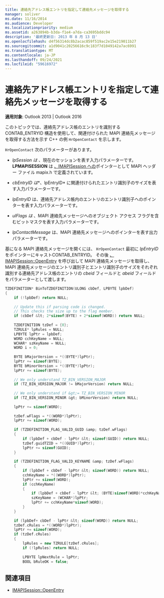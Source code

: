 ```yaml
---
title: 連絡先アドレス帳エントリを指定して連絡先メッセージを取得する
manager: soliver
ms.date: 11/16/2014
ms.audience: Developer
ms.localizationpriority: medium
ms.assetid: a263894b-b3da-f1e4-a7da-ca3695bddc94
description: '最終更新日: 2013 年 8 月 13 日'
ms.openlocfilehash: d4f56314dc8b2acac859f519ac2e15e219011b27
ms.sourcegitcommit: a1d9041c20256616c9c183f7d1049142a7ac6991
ms.translationtype: MT
ms.contentlocale: ja-JP
ms.lasthandoff: 09/24/2021
ms.locfileid: "59616972"
---
```

# <a name="obtain-a-contact-message-given-a-contacts-address-book-entry"></a>連絡先アドレス帳エントリを指定して連絡先メッセージを取得する

**適用対象**: Outlook 2013 | Outlook 2016 
  
このトピックでは、連絡先アドレス帳のエントリを識別する CONTAB_ENTRYID 構造を使用して、関連付けられた MAPI 連絡先メッセージを取得する方法を示す C++ の例 `HrOpenContact` を示します。 [](contab_entryid.md) 
  
`HrOpenContact` 次のパラメーターがあります。 
  
-  *lpSession は*  、現在のセッションを表す入力パラメーターです。 **LPMAPISESSION** は [、IMAPISession への](imapisessioniunknown.md)ポインターとして MAPI ヘッダー ファイル mapix.h で定義されています。
    
-  *cbEntryID は**、lpEntryID* に関連付けられたエントリ識別子のサイズを表す入力パラメーターです。 
    
-  *lpEntryID*  は、連絡先アドレス帳内のエントリのエントリ識別子へのポインターを表す入力パラメーターです。 
    
-  *ulFlags は*  、MAPI 連絡先メッセージへのオブジェクト アクセス フラグを含むビットマスクを表す入力パラメーターです。 
    
-  *lpContactMessage*  は、MAPI 連絡先メッセージへのポインターを表す出力パラメーターです。 
    
基になる MAPI 連絡先メッセージを開くには、 `HrOpenContact` 最初に *lpEntryID* をポインターにキャストCONTAB_ENTRYID。 その後 [、IMAPISession::OpenEntry](imapisession-openentry.md) を呼び出して MAPI 連絡先メッセージを取得し、MAPI 連絡先メッセージのエントリ識別子とエントリ識別子のサイズをそれぞれ識別する連絡先アドレス帳のエントリの  *cbeid*  フィールドと  *abeid*  フィールドをパラメーターとして渡します。 
  
```cpp
TZDEFINITION* BinToTZDEFINITION(ULONG cbDef, LPBYTE lpbDef) 
{ 
    if (!lpbDef) return NULL; 
 
    // Update this if parsing code is changed. 
    // This checks the size up to the flag member. 
    if (cbDef &lt; 2*sizeof(BYTE) + 2*sizeof(WORD)) return NULL; 
 
    TZDEFINITION tzDef = {0}; 
    TZRULE* lpRules = NULL; 
    LPBYTE lpPtr = lpbDef; 
    WORD cchKeyName = NULL; 
    WCHAR* szKeyName = NULL; 
    WORD i = 0; 
 
    BYTE bMajorVersion = *((BYTE*)lpPtr); 
    lpPtr += sizeof(BYTE); 
    BYTE bMinorVersion = *((BYTE*)lpPtr); 
    lpPtr += sizeof(BYTE); 
 
    // We only understand TZ_BIN_VERSION_MAJOR 
    if (TZ_BIN_VERSION_MAJOR != bMajorVersion) return NULL; 
 
    // We only understand if &gt;= TZ_BIN_VERSION_MINOR 
    if (TZ_BIN_VERSION_MINOR &gt; bMinorVersion) return NULL; 
 
    lpPtr += sizeof(WORD); 
 
    tzDef.wFlags = *((WORD*)lpPtr); 
    lpPtr += sizeof(WORD); 
 
    if (TZDEFINITION_FLAG_VALID_GUID &amp; tzDef.wFlags) 
    { 
        if (lpbDef + cbDef - lpPtr &lt; sizeof(GUID)) return NULL; 
        tzDef.guidTZID = *((GUID*)lpPtr); 
        lpPtr += sizeof(GUID); 
    } 
 
    if (TZDEFINITION_FLAG_VALID_KEYNAME &amp; tzDef.wFlags) 
    { 
        if (lpbDef + cbDef - lpPtr &lt; sizeof(WORD)) return NULL; 
        cchKeyName = *((WORD*)lpPtr); 
        lpPtr += sizeof(WORD); 
        if (cchKeyName) 
        { 
            if (lpbDef + cbDef - lpPtr &lt; (BYTE)sizeof(WORD)*cchKeyName) return NULL; 
            szKeyName = (WCHAR*)lpPtr; 
            lpPtr += cchKeyName*sizeof(WORD); 
        } 
    } 
 
    if (lpbDef+ cbDef - lpPtr &lt; sizeof(WORD)) return NULL; 
    tzDef.cRules = *((WORD*)lpPtr); 
    lpPtr += sizeof(WORD); 
    if (tzDef.cRules) 
    { 
        lpRules = new TZRULE[tzDef.cRules]; 
        if (!lpRules) return NULL; 
 
        LPBYTE lpNextRule = lpPtr; 
        BOOL bRuleOK = false; 

```

## <a name="see-also"></a>関連項目

- [IMAPISession::OpenEntry](imapisession-openentry.md)

